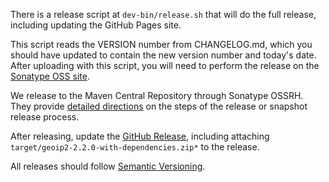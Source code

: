 There is a release script at `dev-bin/release.sh` that will do the full
release, including updating the GitHub Pages site.

This script reads the VERSION number from CHANGELOG.md, which you should have
updated to contain the new version number and today's date. After uploading with
this script, you will need to perform the release on the [Sonatype OSS
site](https://oss.sonatype.org/index.html).

We release to the Maven Central Repository through Sonatype OSSRH. They
provide [detailed directions](http://central.sonatype.org/pages/apache-maven.html)
on the steps of the release or snapshot release process.

After releasing, update the
[GitHub Release](https://github.com/maxmind/GeoIP2-java/releases), including
attaching `target/geoip2-2.2.0-with-dependencies.zip*` to the release.

All releases should follow [Semantic Versioning](http://semver.org/).
